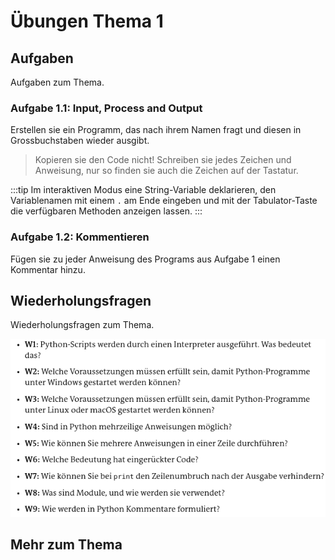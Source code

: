 # Übungen Thema 1

## Aufgaben

Aufgaben zum Thema.

### Aufgabe 1.1: Input, Process and Output

Erstellen sie ein Programm, das nach ihrem Namen fragt und diesen in Grossbuchstaben wieder ausgibt.

> Kopieren sie den Code nicht! Schreiben sie jedes Zeichen und Anweisung, nur so finden sie auch die Zeichen auf der Tastatur. 

:::tip
Im interaktiven Modus eine String-Variable deklarieren, den Variablenamen mit einem `.` am Ende eingeben und mit der Tabulator-Taste die verfügbaren Methoden anzeigen lassen.
:::

### Aufgabe 1.2: Kommentieren

Fügen sie zu jeder Anweisung des Programs aus Aufgabe 1 einen Kommentar hinzu.

## Wiederholungsfragen

Wiederholungsfragen zum Thema.

![topic-1-questions](../topic-1-questions.png)

## Mehr zum Thema

